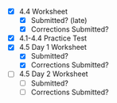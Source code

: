 - [x] 4.4 Worksheet
	- [x] Submitted? (late)
	- [x] Corrections Submitted?
- [x] 4.1-4.4 Practice Test
- [x] 4.5 Day 1 Worksheet
	- [x] Submitted?
	- [x] Corrections Submitted?
- [ ] 4.5 Day 2 Worksheet
	- [ ] Submitted?
	- [ ] Corrections Submitted?